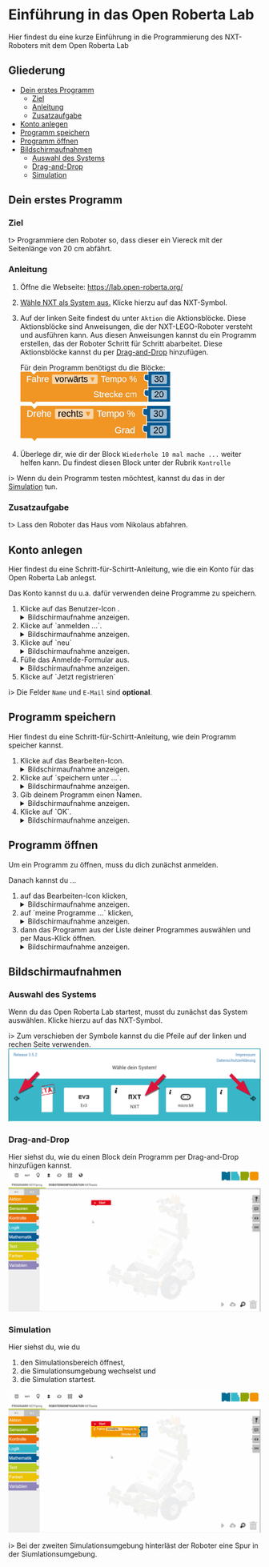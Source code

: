 # Einführung in das Open Roberta Lab
Hier findest du eine kurze Einführung in die Programmierung des NXT-Roboters mit dem Open Roberta Lab

## <i class="fas fa-list-ul"></i> Gliederung
* <i class="fas fa-play"></i> [Dein erstes Programm](#-Dein-erstes-Programm) 
	* [Ziel](#Ziel)
	* [Anleitung](#Anleitung)
	* [Zusatzaufgabe](#Zusatzaufgabe)
* <i class="fas fa-user-circle"></i> [Konto anlegen](#-Konto-anlegen)
* <i class="fas fa-save"></i> [Programm speichern](#-Programm-speichern)
* <i class="fas fa-folder-open"></i> [Programm öffnen](#-Programm-öffnen)
* <i class="fas fa-desktop"></i> [Bildschirmaufnahmen](#-Bildschirmaufnahmen)
	* [Auswahl des Systems](#Auswahl-des-Systems)
	* [Drag-and-Drop](#Drag-and-Drop)
	* [Simulation](#Simulation)

## <i class="fas fa-play"></i> Dein erstes Programm

### Ziel
t> Programmiere den Roboter so, dass dieser ein Viereck mit der Seitenlänge von 20 cm abfährt.

### Anleitung

<ol>
<li>Öffne die Webseite: <a href="https://lab.open-roberta.org/" target="_blank">https://lab.open-roberta.org/</a></li>
<li><p><a href="#/OpenRobertaLab_Intro?id=auswahl-des-systems">Wähle NXT als System aus.</a> Klicke hierzu auf das NXT-Symbol.</p></li>
<li><p>Auf der linken Seite findest du unter <code>Aktion</code> die Aktionsblöcke.
Diese Aktionsblöcke sind Anweisungen, die der NXT-LEGO-Roboter versteht
und ausführen kann. Aus diesen Anweisungen kannst du ein Programm
erstellen, das der Roboter Schritt für Schritt abarbeitet.
Diese Aktionsblöcke kannst du per <a href="#/OpenRobertaLab_Intro?id=drag-and-drop">Drag-and-Drop</a> hinzufügen.</p></li>
<p class="alert alert-info">Für dein Programm benötigst du die Blöcke: <br>
<img alt="Programm-Block 'Fahre vorwärts Tempo % ___ Strecke cm ___'" style="text-align:left" width="300" src="img/Block_fahre_vorwaerts_tempo_in_prozent_strecke_in_cm.png"> 
<img alt="Programm-Block 'Drehe rechts Tempo % ___ Grad ___'" style="text-align:left" width="300" src="img/Block_drehe_rechts_tempo_in_prozent_winkel_in_grad.png"></p>
<li><p>Überlege dir, wie dir der Block <code>Wiederhole 10 mal mache ...</code> weiter helfen
kann. Du findest diesen Block unter der Rubrik <code>Kontrolle</code></p></li>
</ol>


i> Wenn du dein Programm testen möchtest, kannst du das in der [Simulation](#Simulation) tun.

<!-- TODO: Lösung anzeigen. -->

### Zusatzaufgabe  <i class="fas fa-star"></i> 
t> Lass den Roboter das Haus vom Nikolaus abfahren.

## <i class="fas fa-user-circle"></i> Konto anlegen
Hier findest du eine Schritt-für-Schirtt-Anleitung, wie die ein Konto für das Open Roberta Lab anlegst.

Das Konto kannst du u.a. dafür verwenden deine Programme zu speichern.
<!-- TODO: Open all details at the same time. -->
<ol>
<li> Klicke auf das Benutzer-Icon <i class="fas fa-user"></i>.
	<details>
	<summary>Bildschirmaufnahme anzeigen.</summary>
		<img alt="Screenshot der Anmeldung Schritt 1" src="img/anmeldung_1.png">
	</details>
</li>

<li> Klicke auf `anmelden ...`.
	<details>
	<summary>Bildschirmaufnahme anzeigen.</summary>
		<img alt="Screenshot der Anmeldung Schritt 2" src="img/anmeldung_2.png">
	</details>
</li>

<li> Klicke auf `neu`
	<details>
	<summary>Bildschirmaufnahme anzeigen.</summary>
		<img alt="Screenshot der Anmeldung Schritt 3" src="img/anmeldung_3.png">
	</details>
</li>

<li> Fülle das Anmelde-Formular aus.
	<details>
	<summary>Bildschirmaufnahme anzeigen.</summary>
		<img alt="Screenshot der Anmeldung Schritt 4" src="img/anmeldung_4.png">
	</details>
</li>

<li> Klicke auf `Jetzt registrieren` </li>
</ol>

i> Die Felder `Name` und `E-Mail` sind **optional**.

## <i class="fas fa-save"></i> Programm speichern
Hier findest du eine Schritt-für-Schirtt-Anleitung, wie dein Programm speicher kannst.
<ol>
<li> Klicke auf das Bearbeiten-Icon.
	<details>
	<summary>Bildschirmaufnahme anzeigen.</summary>
		<img alt="Screenshot des Speicherns Schritt 1" src="img/Programm_speichern_1.png">
	</details>
</li>

<li> Klicke auf `speichern unter ...`.
	<details>
	<summary>Bildschirmaufnahme anzeigen.</summary>
		<img alt="Screenshot des Speicherns Schritt 2" src="img/Programm_speichern_2.png">
	</details>
</li>

<li> Gib deinem Programm einen Namen.
	<details>
	<summary>Bildschirmaufnahme anzeigen.</summary>
		<img alt="Screenshot des Speicherns Schritt 3" src="img/Programm_speichern_3.png">
	</details>
</li>

<li> Klicke auf `OK`.
	<details>
	<summary>Bildschirmaufnahme anzeigen.</summary>
		<img alt="Screenshot des Speicherns Schritt 4" src="img/Programm_speichern_4.png">
	</details>
</li>
</ol>

## <i class="fas fa-folder-open"></i> Programm öffnen
Um ein Programm zu öffnen, muss du dich zunächst anmelden.

Danach kannst du ...
<ol>
<li> auf das Bearbeiten-Icon klicken,
	<details>
	<summary>Bildschirmaufnahme anzeigen.</summary>
		<img alt="Screenshot des Öffnens eines Programmes Schritt 1" src="img/Programm_speichern_1.png">
	</details>
</li>
<li> auf `meine Programme ...` klicken,
	<details>
	<summary>Bildschirmaufnahme anzeigen.</summary>
		<img alt="Screenshot des Speicherns Schritt 2" src="img/Programm_speichern_6.png">
	</details>
</li>
<li> dann das Programm aus der Liste deiner Programmes auswählen und per Maus-Klick öffnen.
	<details>
	<summary>Bildschirmaufnahme anzeigen.</summary>
		<img alt="Screenshot des Speicherns Schritt 2" src="img/Programm_speichern_6.png">
	</details>
</li>

</ol>


## <i class="fas fa-desktop"></i> Bildschirmaufnahmen

### Auswahl des Systems
Wenn du das Open Roberta Lab startest, musst du zunächst das System auswählen.
Klicke hierzu auf das NXT-Symbol.

i> Zum verschieben der Symbole kannst du die Pfeile auf der linken und rechen Seite verwenden.
![Screenshot des System-Auswahl-Fensters mit dem Text "Wähle dein System" - Zur auswahl stehen EV3, NXT oder micro:bit ... - mit Pfeilen auf der linken und rechten Seite des Bildes.](img/waehle_dein_system.png)

### Drag-and-Drop
Hier siehst du, wie du einen Block dein Programm per Drag-and-Drop hinzufügen kannst.
![Drag and Drop Animation](img/drag_and_drop_aktion_block.gif)

### Simulation
Hier siehst du, wie du
1. den Simulationsbereich öffnest,
2. die Simulationsumgebung wechselst und
3. die Simulation startest.

![Simulations Anmimation](img/simulation.gif)

i> Bei der zweiten Simulationsumgebung hinterläst der Roboter eine Spur in der Siumlationsumgebung.
